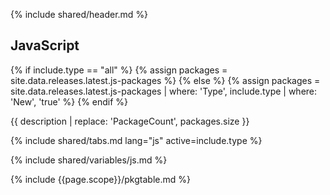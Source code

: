 {% include shared/header.md %}

## JavaScript

{% if include.type == "all" %}
  {% assign packages = site.data.releases.latest.js-packages %}
{% else %}
  {% assign packages = site.data.releases.latest.js-packages | where: 'Type', include.type | where: 'New', 'true' %}
{% endif %}

{{ description | replace: 'PackageCount', packages.size }}

{% include shared/tabs.md lang="js" active=include.type %}

{% include shared/variables/js.md %}

{% include {{page.scope}}/pkgtable.md %}